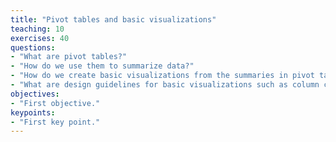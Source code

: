 ```yaml
---
title: "Pivot tables and basic visualizations"
teaching: 10
exercises: 40
questions:
- "What are pivot tables?"
- "How do we use them to summarize data?"
- "How do we create basic visualizations from the summaries in pivot tables?"
- "What are design guidelines for basic visualizations such as column charts, bar charts and pie charts?"
objectives:
- "First objective."
keypoints:
- "First key point."
---
```

